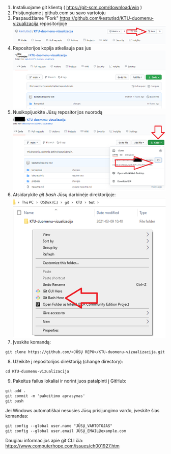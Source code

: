 
1. Instaliuojame git klientą ( https://git-scm.com/download/win )
2. Prisijungiame į github.com su savo vartotoju
3. Paspaudžiame "Fork" https://github.com/kestutisd/KTU-duomenu-vizualizacija repositorijoje
![](img/1-fork.png)
4. Repositorijos kopija atkeliauja pas jus
![](img/2-fork.png)
5. Nusikopijuokite Jūsų repositorijos nuorodą
![](img/3-clone.png)
6. Atsidarykite *git bash* Jūsų darbinėje direktorijoje:
![](img/4-git-bash.png)
7. Įveskite komandą:

```
git clone https://github.com/<JŪSŲ REPO>/KTU-duomenu-vizualizacija.git
```

8. Užeikite į repositorijos direktoriją (change directory):

```
cd KTU-duomenu-vizualizacija
```

9. Pakeitus failus lokaliai ir norint juos patalpinti į GitHub:

```
git add .
git commit -m 'pakeitimo aprasymas'
git push
```

Jei Windows automatiškai nesusies Jūsų prisijungimo vardo, įveskite šias komandas:

```
git config --global user.name "JŪSŲ_VARTOTOJAS"
git config --global user.email JŪSŲ_EMAIL@example.com
```

Daugiau informacijos apie git CLI čia:  https://www.computerhope.com/issues/ch001927.htm